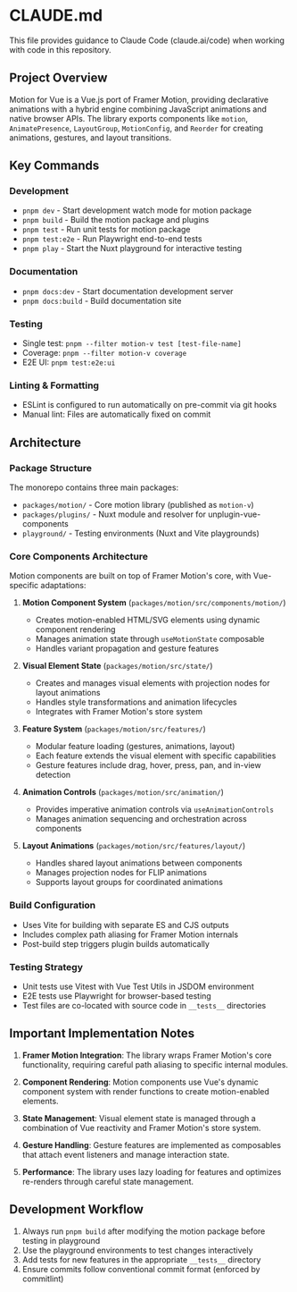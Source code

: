 # CLAUDE.md

This file provides guidance to Claude Code (claude.ai/code) when working with code in this repository.

## Project Overview

Motion for Vue is a Vue.js port of Framer Motion, providing declarative animations with a hybrid engine combining JavaScript animations and native browser APIs. The library exports components like `motion`, `AnimatePresence`, `LayoutGroup`, `MotionConfig`, and `Reorder` for creating animations, gestures, and layout transitions.

## Key Commands

### Development
- `pnpm dev` - Start development watch mode for motion package
- `pnpm build` - Build the motion package and plugins
- `pnpm test` - Run unit tests for motion package
- `pnpm test:e2e` - Run Playwright end-to-end tests
- `pnpm play` - Start the Nuxt playground for interactive testing

### Documentation
- `pnpm docs:dev` - Start documentation development server
- `pnpm docs:build` - Build documentation site

### Testing
- Single test: `pnpm --filter motion-v test [test-file-name]`
- Coverage: `pnpm --filter motion-v coverage`
- E2E UI: `pnpm test:e2e:ui`

### Linting & Formatting
- ESLint is configured to run automatically on pre-commit via git hooks
- Manual lint: Files are automatically fixed on commit

## Architecture

### Package Structure
The monorepo contains three main packages:
- `packages/motion/` - Core motion library (published as `motion-v`)
- `packages/plugins/` - Nuxt module and resolver for unplugin-vue-components
- `playground/` - Testing environments (Nuxt and Vite playgrounds)

### Core Components Architecture
Motion components are built on top of Framer Motion's core, with Vue-specific adaptations:

1. **Motion Component System** (`packages/motion/src/components/motion/`)
   - Creates motion-enabled HTML/SVG elements using dynamic component rendering
   - Manages animation state through `useMotionState` composable
   - Handles variant propagation and gesture features

2. **Visual Element State** (`packages/motion/src/state/`)
   - Creates and manages visual elements with projection nodes for layout animations
   - Handles style transformations and animation lifecycles
   - Integrates with Framer Motion's store system

3. **Feature System** (`packages/motion/src/features/`)
   - Modular feature loading (gestures, animations, layout)
   - Each feature extends the visual element with specific capabilities
   - Gesture features include drag, hover, press, pan, and in-view detection

4. **Animation Controls** (`packages/motion/src/animation/`)
   - Provides imperative animation controls via `useAnimationControls`
   - Manages animation sequencing and orchestration across components

5. **Layout Animations** (`packages/motion/src/features/layout/`)
   - Handles shared layout animations between components
   - Manages projection nodes for FLIP animations
   - Supports layout groups for coordinated animations

### Build Configuration
- Uses Vite for building with separate ES and CJS outputs
- Includes complex path aliasing for Framer Motion internals
- Post-build step triggers plugin builds automatically

### Testing Strategy
- Unit tests use Vitest with Vue Test Utils in JSDOM environment
- E2E tests use Playwright for browser-based testing
- Test files are co-located with source code in `__tests__` directories

## Important Implementation Notes

1. **Framer Motion Integration**: The library wraps Framer Motion's core functionality, requiring careful path aliasing to specific internal modules.

2. **Component Rendering**: Motion components use Vue's dynamic component system with render functions to create motion-enabled elements.

3. **State Management**: Visual element state is managed through a combination of Vue reactivity and Framer Motion's store system.

4. **Gesture Handling**: Gesture features are implemented as composables that attach event listeners and manage interaction state.

5. **Performance**: The library uses lazy loading for features and optimizes re-renders through careful state management.

## Development Workflow

1. Always run `pnpm build` after modifying the motion package before testing in playground
2. Use the playground environments to test changes interactively
3. Add tests for new features in the appropriate `__tests__` directory
4. Ensure commits follow conventional commit format (enforced by commitlint)
